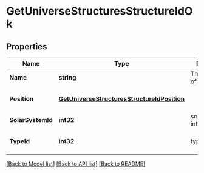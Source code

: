 # GetUniverseStructuresStructureIdOk

## Properties
Name | Type | Description | Notes
------------ | ------------- | ------------- | -------------
**Name** | **string** | The full name of the structure | [default to null]
**Position** | [**GetUniverseStructuresStructureIdPosition**](get_universe_structures_structure_id_position.md) |  | [optional] [default to null]
**SolarSystemId** | **int32** | solar_system_id integer | [default to null]
**TypeId** | **int32** | type_id integer | [optional] [default to null]

[[Back to Model list]](../README.md#documentation-for-models) [[Back to API list]](../README.md#documentation-for-api-endpoints) [[Back to README]](../README.md)


